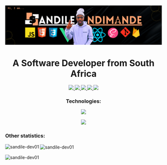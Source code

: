 ![Alt Text](sandile_dev01_.gif)

<h1 align="center">A Software Developer from South Africa</h1>


  <p align="center"> 
  
   <a href="https://www.sandilendimande.com/">
    <img src="https://img.shields.io/badge/Portfolio-465149?style=for-the-badge"/>
  </a>
  
  <a href="https://www.linkedin.com/in/sandilendimande/">
    <img src="https://img.shields.io/badge/LinkedIn-465149?style=for-the-badge"/>
  </a>
  
   <a href="mailto:ndimandesandile778@gmail.com">
    <img src="https://img.shields.io/badge/Email-465149?style=for-the-badge"/>
  </a>
  
   <a href="https://www.youtube.com/@Sandile-Dev01/videos?sub_confirmation=1">
    <img src="https://img.shields.io/badge/YouTube-465149?style=for-the-badge"/>
  </a>
  
   <a href="https://www.tiktok.com/@sandile_dev01">
    <img src="https://img.shields.io/badge/TikTok-465149?style=for-the-badge"/>
  </a>
 
</p>

<h3 align="center">Technologies:</h3>

<p align="center">
  <a href="https://sandilendimande.com">
    <img src="https://skillicons.dev/icons?i=js,vue,react,sass,firebase,mysql" />
  </a>
</p>
<p align="center">
  <a href="https://sandilendimande.com">
    <img src="https://skillicons.dev/icons?i=html,css,bootstrap,figma,git,github" />
  </a>
</p>

<h3 align="left">Other statistics:</h3>
<p><img align="left" src="https://github-readme-stats.vercel.app/api/top-langs?username=sandile-dev01&show_icons=true&locale=en&layout=compact" alt="sandile-dev01" /></p>

<p>&nbsp;<img align="center" src="https://github-readme-stats.vercel.app/api?username=sandile-dev01&show_icons=true&locale=en" alt="sandile-dev01" /></p>


<p><img align="center" src="https://github-readme-streak-stats.herokuapp.com/?user=sandile-dev01&" alt="sandile-dev01" /></p>
